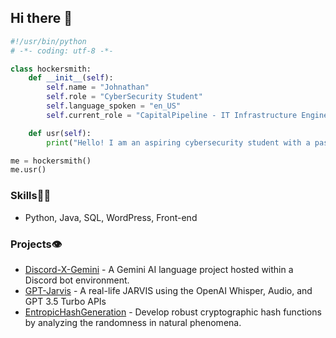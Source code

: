 ## Hi there 👋
```python
#!/usr/bin/python
# -*- coding: utf-8 -*-

class hockersmith:
    def __init__(self):
        self.name = "Johnathan"
        self.role = "CyberSecurity Student"
        self.language_spoken = "en_US"
        self.current_role = "CapitalPipeline - IT Infrastructure Engineering Intern"

    def usr(self):
        print("Hello! I am an aspiring cybersecurity student with a passion for programming!")

me = hockersmith()
me.usr()
```

### Skills👨‍💻
- Python, Java, SQL, WordPress, Front-end

### Projects👁️
- [Discord-X-Gemini](https://github.com/jhockersmith/Discord-Gemini-AI) - A Gemini AI language project hosted within a Discord bot environment.
- [GPT-Jarvis](https://github.com/jhockersmith/GPT-Jarvis) - A real-life JARVIS using the OpenAI Whisper, Audio, and GPT 3.5 Turbo APIs
- [EntropicHashGeneration](https://github.com/jhockersmith/EntropicHashGeneration) - Develop robust cryptographic hash functions by analyzing the randomness in natural phenomena.
